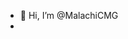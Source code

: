 - 👋 Hi, I’m @MalachiCMG
-  




<!---
MalachiCMG/MalachiCMG is a ✨ special ✨ repository because its `README.md` (this file) appears on your GitHub profile.
You can click the Preview link to take a look at your changes.
--->
